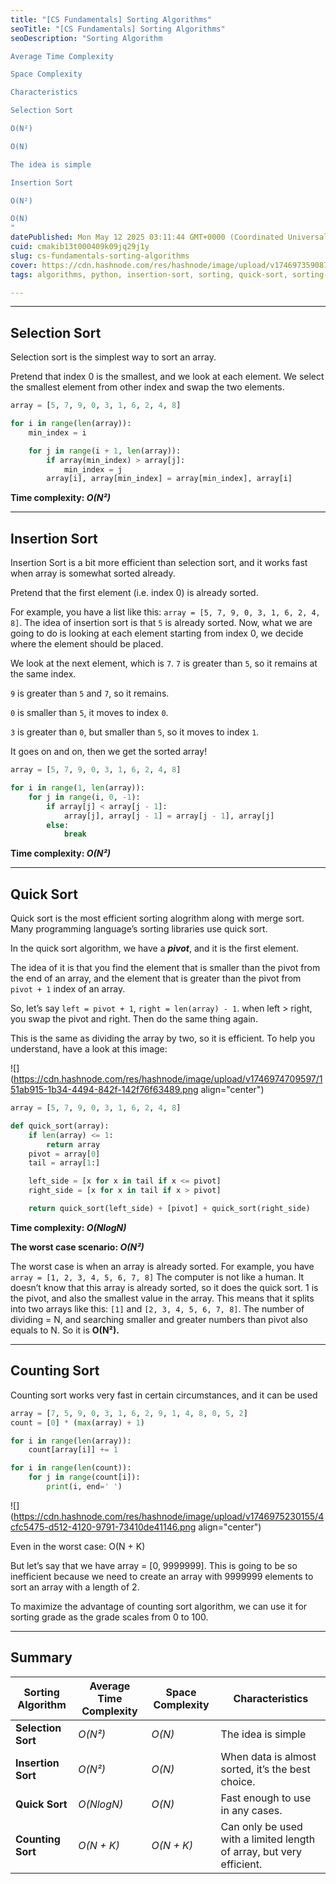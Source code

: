 ```yaml
---
title: "[CS Fundamentals] Sorting Algorithms"
seoTitle: "[CS Fundamentals] Sorting Algorithms"
seoDescription: "Sorting Algorithm

Average Time Complexity

Space Complexity

Characteristics

Selection Sort

O(N²)

O(N)

The idea is simple

Insertion Sort

O(N²)

O(N)
"
datePublished: Mon May 12 2025 03:11:44 GMT+0000 (Coordinated Universal Time)
cuid: cmakib13t000409k09jq29j1y
slug: cs-fundamentals-sorting-algorithms
cover: https://cdn.hashnode.com/res/hashnode/image/upload/v1746973590876/fab37371-1496-42ef-950b-432e7637c89e.png
tags: algorithms, python, insertion-sort, sorting, quick-sort, sorting-algorithms, counting-sort

---
```


---

## Selection Sort

Selection sort is the simplest way to sort an array.

Pretend that index 0 is the smallest, and we look at each element. We select the smallest element from other index and swap the two elements.

```python
array = [5, 7, 9, 0, 3, 1, 6, 2, 4, 8]

for i in range(len(array)):
    min_index = i

    for j in range(i + 1, len(array)):
        if array(min_index) > array[j]:
            min_index = j
        array[i], array[min_index] = array[min_index], array[i]
```

**Time complexity: *O(N²)***

---

## Insertion Sort

Insertion Sort is a bit more efficient than selection sort, and it works fast when array is somewhat sorted already.

Pretend that the first element (i.e. index 0) is already sorted.

For example, you have a list like this: `array = [5, 7, 9, 0, 3, 1, 6, 2, 4, 8]`. The idea of insertion sort is that `5` is already sorted. Now, what we are going to do is looking at each element starting from index 0, we decide where the element should be placed.

We look at the next element, which is `7`. `7` is greater than `5`, so it remains at the same index.

`9` is greater than `5` and `7`, so it remains.

`0` is smaller than `5`, it moves to index `0`.

`3` is greater than `0`, but smaller than `5`, so it moves to index `1`.

It goes on and on, then we get the sorted array!

```python
array = [5, 7, 9, 0, 3, 1, 6, 2, 4, 8]

for i in range(1, len(array)):
    for j in range(i, 0, -1):
        if array[j] < array[j - 1]:
            array[j], array[j - 1] = array[j - 1], array[j]
        else:
            break
```

**Time complexity: *O(N²)***

---

## Quick Sort

Quick sort is the most efficient sorting alogrithm along with merge sort. Many programming language’s sorting libraries use quick sort.

In the quick sort algorithm, we have a ***pivot***, and it is the first element.

The idea of it is that you find the element that is smaller than the pivot from the end of an array, and the element that is greater than the pivot from `pivot + 1` index of an array.

So, let’s say `left = pivot + 1`, `right = len(array) - 1`. when left &gt; right, you swap the pivot and right. Then do the same thing again.

This is the same as dividing the array by two, so it is efficient. To help you understand, have a look at this image:

![](https://cdn.hashnode.com/res/hashnode/image/upload/v1746974709597/151ab915-1b34-4494-842f-142f76f63489.png align="center")

```python
array = [5, 7, 9, 0, 3, 1, 6, 2, 4, 8]

def quick_sort(array):
    if len(array) <= 1:
        return array
    pivot = array[0]
    tail = array[1:]

    left_side = [x for x in tail if x <= pivot]
    right_side = [x for x in tail if x > pivot]

    return quick_sort(left_side) + [pivot] + quick_sort(right_side)
```

**Time complexity: *O(NlogN)***

**The worst case scenario: *O(N²)***

The worst case is when an array is already sorted. For example, you have `array = [1, 2, 3, 4, 5, 6, 7, 8]` The computer is not like a human. It doesn’t know that this array is already sorted, so it does the quick sort. 1 is the pivot, and also the smallest value in the array. This means that it splits into two arrays like this: `[1]` and `[2, 3, 4, 5, 6, 7, 8]`. The number of dividing = N, and searching smaller and greater numbers than pivot also equals to N. So it is **O(N²).**

---

## Counting Sort

Counting sort works very fast in certain circumstances, and it can be used

```python
array = [7, 5, 9, 0, 3, 1, 6, 2, 9, 1, 4, 8, 0, 5, 2]
count = [0] * (max(array) + 1)

for i in range(len(array)):
    count[array[i]] += 1

for i in range(len(count)):
    for j in range(count[i]):
        print(i, end=' ')
```

![](https://cdn.hashnode.com/res/hashnode/image/upload/v1746975230155/4cfc5475-d512-4120-9791-73410de41146.png align="center")

Even in the worst case: O(N + K)

But let’s say that we have array = \[0, 9999999\]. This is going to be so inefficient because we need to create an array with 9999999 elements to sort an array with a length of 2.

To maximize the advantage of counting sort algorithm, we can use it for sorting grade as the grade scales from 0 to 100.

---

## Summary

| **Sorting Algorithm** | **Average Time Complexity** | **Space Complexity** | **Characteristics** |
| --- | --- | --- | --- |
| **Selection Sort** | *O(N²)* | *O(N)* | The idea is simple |
| **Insertion Sort** | *O(N²)* | *O(N)* | When data is almost sorted, it’s the best choice. |
| **Quick Sort** | *O(NlogN)* | *O(N)* | Fast enough to use in any cases. |
| **Counting Sort** | *O(N + K)* | *O(N + K)* | Can only be used with a limited length of array, but very efficient. |